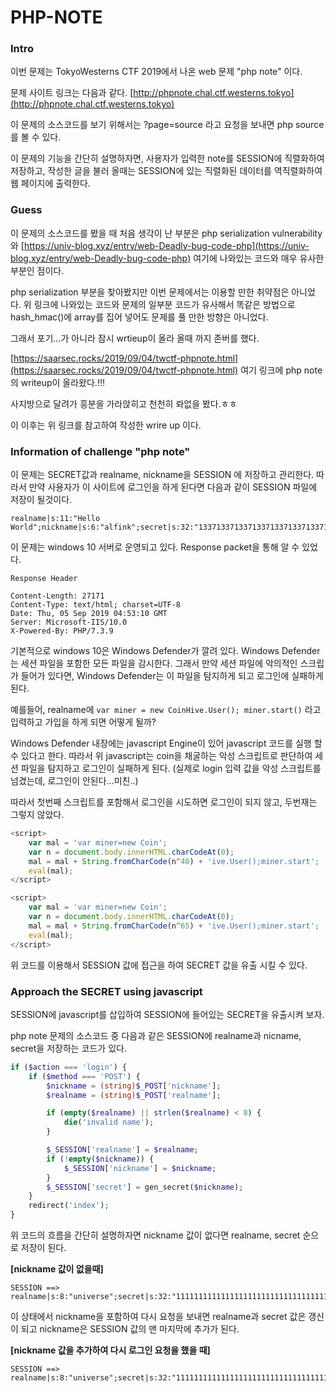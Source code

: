 # PHP-NOTE

### Intro

이번 문제는 TokyoWesterns CTF 2019에서 나온 web 문제 "php note" 이다.

문제 사이트 링크는 다음과 같다. [http://phpnote.chal.ctf.westerns.tokyo](http://phpnote.chal.ctf.westerns.tokyo)

이 문제의 소스코드를 보기 위해서는 ?page=source 라고 요청을 보내면 php source 를 볼 수 있다.

이 문제의 기능을 간단히 설명하자면, 사용자가 입력한 note를 SESSION에 직렬화하여 저장하고, 작성한 글을 불러 올때는 SESSION에 있는 직렬화된 데이터를 역직렬화하여 웹 페이지에 출력한다.


### Guess

이 문제의 소스코드를 봤을 때 처음 생각이 난 부분은 php serialization vulnerability와 [https://univ-blog.xyz/entry/web-Deadly-bug-code-php](https://univ-blog.xyz/entry/web-Deadly-bug-code-php) 여기에 나와있는 코드와 매우 유사한 부분인 점이다.

php serialization 부분을 찾아봤지만 이번 문제에서는 이용할 만한 취약점은 아니었다. 위 링크에 나와있는 코드와 문제의 일부분 코드가 유사해서 똑같은 방법으로 hash_hmac()에 array를 집어 넣어도 문제를 풀 만한 방향은 아니었다.

그래서 포기...가 아니라 잠시 wrtieup이 올라 올때 까지 존버를 했다.

[https://saarsec.rocks/2019/09/04/twctf-phpnote.html](https://saarsec.rocks/2019/09/04/twctf-phpnote.html) 여기 링크에 php note의 writeup이 올라왔다.!!! 

사지방으로 달려가 흥분을 가라앉히고 천천히 롸없을 봤다.ㅎㅎ

이 이후는 위 링크를 참고하여 작성한 wrire up 이다.

### Information of challenge "php note"

이 문제는 SECRET값과 realname, nickname을 SESSION 에 저장하고 관리한다. 따라서 만약 사용자가 이 사이트에 로그인을 하게 된다면 다음과 같이 SESSION 파일에 저장이 될것이다.

```
realname|s:11:"Hello World";nickname|s:6:"alfink";secret|s:32:"13371337133713371337133713371337";
```


이 문제는 windows 10 서버로 운영되고 있다. Response packet을 통해 알 수 있었다.
```
Response Header

Content-Length: 27171
Content-Type: text/html; charset=UTF-8
Date: Thu, 05 Sep 2019 04:53:10 GMT
Server: Microsoft-IIS/10.0
X-Powered-By: PHP/7.3.9
```

기본적으로 windows 10은 Windows Defender가 깔려 있다. Windows Defender는 세션 파일을 포함한 모든 파일을 감시한다. 그래서 만약 세션 파일에 악의적인 스크립가 들어가 있다면, Windows Defender는 이 파일을 탐지하게 되고 로그인에 실패하게 된다. 

예를들어, realname에 ``` var miner = new CoinHive.User(); miner.start() ``` 라고 입력하고 가입을 하게 되면 어떻게 될까? 

Windows Defender 내장에는 javascript Engine이 있어 javascript 코드를 실행 할 수 있다고 한다. 따라서 위 javascript는 coin을 채굴하는 악성 스크립트로 판단하여 세션 파일을 탐지하고 로그인이 실패하게 된다. (실제로 login 입력 값을 악성 스크립트를 넘겼는데, 로그인이 안된다...미친..)

따라서 첫번째 스크립트를 포함해서 로그인을 시도하면 로그인이 되지 않고, 두번재는 그렇지 않았다.

```javascript
<script>
    var mal = 'var miner=new Coin';
    var n = document.body.innerHTML.charCodeAt(0);
    mal = mal + String.fromCharCode(n^40) + 'ive.User();miner.start';
    eval(mal);
</script>
```

```javascript
<script>
    var mal = 'var miner=new Coin';
    var n = document.body.innerHTML.charCodeAt(0);
    mal = mal + String.fromCharCode(n^65) + 'ive.User();miner.start';
    eval(mal);
</script>
```

위 코드를 이용해서 SESSION 값에 접근을 하여 SECRET 값을 유출 시킬 수 있다.


### Approach the SECRET using javascript

SESSION에 javascript를 삽입하여 SESSION에 들어있는 SECRET을 유출시켜 보자.

php note 문제의 소스코드 중 다음과 같은 SESSION에 realname과 nicname, secret을 저장하는 코드가 있다.

```php
if ($action === 'login') {
    if ($method === 'POST') {
        $nickname = (string)$_POST['nickname'];
        $realname = (string)$_POST['realname'];

        if (empty($realname) || strlen($realname) < 8) {
            die('invalid name');
        }

        $_SESSION['realname'] = $realname;
        if (!empty($nickname)) {
            $_SESSION['nickname'] = $nickname;
        }
        $_SESSION['secret'] = gen_secret($nickname);
    }
    redirect('index');
}

```

위 코드의 흐름을 간단히 설명하자면 nickname 값이 없다면 realname, secret 순으로 저장이 된다.

**[nickname 값이 없을때]**

```
SESSION ==> realname|s:8:"universe";secret|s:32:"111111111111111111111111111111111111";
```

이 상태에서 nickname을 포함하여 다시 요청을 보내면 realname과 secret 값은 갱신이 되고 nickname은 SESSION 값의 맨 마지막에 추가가 된다.

**[nickname 값을 추가하여 다시 로그인 요청을 했을 때]**

```
SESSION ==> realname|s:8:"universe";secret|s:32:"111111111111111111111111111111111111";nickname|s:8:"universe";
```








